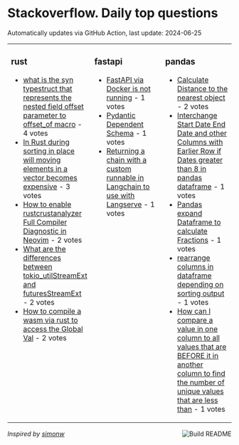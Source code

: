 # Stackoverflow. Daily top questions 

Automatically updates via GitHub Action, last update: <!-- date starts -->2024-06-25<!-- date ends -->


<table><tr><td valign="top" width="33%">

### rust
<!-- rust starts -->
* [what is the syn typestruct that represents the nested field offset parameter to offset_of macro](https://stackoverflow.com/questions/78664954/what-is-the-syn-type-struct-that-represents-the-nested-field-offset-parameter-to) - 4 votes
* [In Rust during sorting in place will moving elements in a vector becomes expensive](https://stackoverflow.com/questions/78662206/in-rust-during-sorting-in-place-will-moving-elements-in-a-vector-becomes-expen) - 3 votes
* [How to enable rustcrustanalyzer Full Compiler Diagnostic in Neovim](https://stackoverflow.com/questions/78666491/how-to-enable-rustc-rust-analyzer-full-compiler-diagnostic-in-neovim) - 2 votes
* [What are the differences between tokio_utilStreamExt and futuresStreamExt](https://stackoverflow.com/questions/78665204/what-are-the-differences-between-tokio-utilstreamext-and-futuresstreamext) - 2 votes
* [How to compile a wasm via rust to access the Global Val](https://stackoverflow.com/questions/78665184/how-to-compile-a-wasm-via-rust-to-access-the-global-val) - 2 votes
<!-- rust ends -->
</td><td valign="top" width="34%">


### fastapi
<!-- fastapi starts -->
* [FastAPI via Docker is not running](https://stackoverflow.com/questions/78660804/fastapi-via-docker-is-not-running) - 1 votes
* [Pydantic Dependent Schema](https://stackoverflow.com/questions/78664376/pydantic-dependent-schema) - 1 votes
* [Returning a chain with a custom runnable in Langchain to use with Langserve](https://stackoverflow.com/questions/78660622/returning-a-chain-with-a-custom-runnable-in-langchain-to-use-with-langserve) - 1 votes
<!-- fastapi ends -->
</td><td valign="top" width="34%">


### pandas
<!-- pandas starts -->
* [Calculate Distance to the nearest object](https://stackoverflow.com/questions/78665686/calculate-distance-to-the-nearest-object) - 2 votes
* [Interchange Start Date End Date and other Columns with Earlier Row if Dates greater than 8 in pandas dataframe](https://stackoverflow.com/questions/78662706/interchange-start-date-end-date-and-other-columns-with-earlier-row-if-dates-gre) - 1 votes
* [Pandas expand Dataframe to calculate Fractions](https://stackoverflow.com/questions/78665660/pandas-expand-dataframe-to-calculate-fractions) - 1 votes
* [rearrange columns in dataframe depending on sorting output](https://stackoverflow.com/questions/78669299/rearrange-columns-in-dataframe-depending-on-sorting-output) - 1 votes
* [How can I compare a value in one column to all values that are BEFORE it in another column to find the number of unique values that are less than](https://stackoverflow.com/questions/78661005/how-can-i-compare-a-value-in-one-column-to-all-values-that-are-before-it-in-anot) - 1 votes
<!-- pandas ends -->
</td></tr></table>

<a href="https://github.com/hp0404/hp0404/actions"><img src="https://github.com/hp0404/hp0404/workflows/Build%20README/badge.svg" align="right" alt="Build README"></a> <p>*Inspired by  [simonw](https://github.com/simonw/simonw)*</p>
